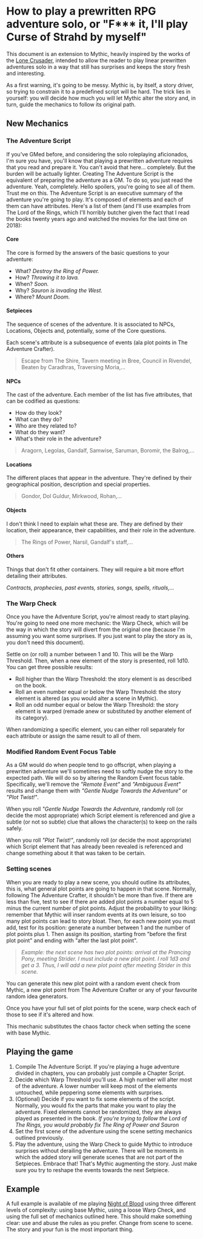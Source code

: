 # How to play a prewritten RPG adventure solo, or "F*** it, I'll play Curse of Strahd by myself"

This document is an extension to Mythic, heavily inspired by the works of the [Lone Crusader](http://web.archive.org/web/20181011014058/http://thelonecrusader.com/), intended to allow the reader to play linear prewritten adventures solo in a way that still has surprises and keeps the story fresh and interesting.

As a first warning, it's going to be messy. Mythic is, by itself, a story driver, so trying to constrain it to a predefined script will be hard. The trick lies in yourself: you will decide how much you will let Mythic alter the story and, in turn, guide the mechanics to follow its original path.

## New Mechanics

### The Adventure Script

If you've GMed before, and considering the solo roleplaying aficionados, I'm sure you have, you'll know that playing a prewritten adventure requires that you read and prepare it. You can't avoid that here... completely. But the burden will be actually lighter. Creating The Adventure Script is the equivalent of preparing the adventure as a GM. To do so, you just read the adventure. Yeah, completely. Hello spoilers, you're going to see all of them. Trust me on this. The Adventure Script is an executive summary of the adventure you're going to play. It's composed of elements and each of them can have attributes. Here's a list of them (and I'll use examples from The Lord of the Rings, which I'll horribly butcher given the fact that I read the books twenty years ago and watched the movies for the last time on 2018):

#### Core

The core is formed by the answers of the basic questions to your adventure:

- What? *Destroy the Ring of Power.*
- How? *Throwing it to lava.*
- When? *Soon.*
- Why? *Sauron is invading the West.*
- Where? *Mount Doom.*

#### Setpieces

The sequence of scenes of the adventure. It is associated to NPCs, Locations, Objects and, potentially, some of the Core questions.

Each scene's attribute is a subsequence of events (ala plot points in The Adventure Crafter).

> Escape from The Shire, Tavern meeting in Bree, Council in Rivendel, Beaten by Caradhras, Traversing Moria,...

#### NPCs

The cast of the adventure. Each member of the list has five attributes, that can be codified as questions:

- How do they look?
- What can they do?
- Who are they related to?
- What do they want?
- What's their role in the adventure?

> Aragorn, Legolas, Gandalf, Samwise, Saruman, Boromir, the Balrog,...

#### Locations

The different places that appear in the adventure. They're defined by their geographical position, description and special properties.

> Gondor, Dol Guldur, Mirkwood, Rohan,...

#### Objects

I don't think I need to explain what these are. They are defined by their location, their appearance, their capabilities, and their role in the adventure.

> The Rings of Power, Narsil, Gandalf's staff,...

#### Others

Things that don't fit other containers. They will require a bit more effort detailing their attributes.

*Contracts, prophecies, past events, stories, songs, spells, rituals,...*


### The Warp Check

Once you have the Adventure Script, you're almost ready to start playing. You're going to need one more mechanic: the Warp Check, which will be the way in which the story will divert from the original one (because I'm assuming you want some surprises. If you just want to play the story as is, you don't need this document).

Settle on (or roll) a number between 1 and 10. This will be the Warp Threshold. Then, when a new element of the story is presented, roll 1d10. You can get three possible results:

- Roll higher than the Warp Threshold: the story element is as described on the book.
- Roll an even number equal or below the Warp Threshold: the story element is altered (as you would alter a scene in Mythic).
- Roll an odd number equal or below the Warp Threshold: the story element is warped (remade anew or substituted by another element of its category).

When randomizing a specific element, you can either roll separately for each attribute or assign the same result to all of them.

### Modified Random Event Focus Table

As a GM would do when people tend to go offscript, when playing a prewritten adventure we'll sometimes need to softly nudge the story to the expected path. We will do so by altering the Random Event focus table. Specifically, we'll remove the *"Remote Event"* and *"Ambiguous Event"* results and change them with *"Gentle Nudge Towards the Adventure"* or *"Plot Twist!"*.

When you roll *"Gentle Nudge Towards the Adventure*, randomly roll (or decide the most appropriate) which Script element is referenced and give a subtle (or not so subtle) clue that allows the character(s) to keep on the rails safely.

When you roll *"Plot Twist!"*, randomly roll (or decide the most appropriate) which Script element that has already been revealed is referenced and change something about it that was taken to be certain.

### Setting scenes

When you are ready to play a new scene, you should outline its attributes, this is, what general plot points are going to happen in that scene. Normally, following The Adventure Crafter, it shouldn't be more than five. If there are less than five, test to see if there are added plot points a number equal to 5 minus the current number of plot points. Adjust the probability to your liking: remember that Mythic will inser random events at its own leisure, so too many plot points can lead to story bloat. Then, for each new point you must add, test for its position: generate a number between 1 and the number of plot points plus 1. Then assign its position, starting from "before the first plot point" and ending with "after the last plot point".

> *Example: the next scene has two plot points: arrival at the Prancing Pony, meeting Strider. I must include a new plot point. I roll 1d3 and get a 3. Thus, I will add a new plot point after meeting Strider in this scene.*

You can generate this new plot point with a random event check from Mythic, a new plot point from The Adventure Crafter or any of your favourite random idea generators.

Once you have your full set of plot points for the scene, warp check each of those to see if it's altered and how.

This mechanic substitutes the chaos factor check when setting the scene with base Mythic.

## Playing the game

1. Compile The Adventure Script. If you're playing a huge adventure divided in chapters, you can probably just compile a Chapter Script.
2. Decide which Warp Threshold you'll use. A high number will alter most of the adventure. A lower number will keep most of the elements untouched, while peppering some elements with surprises.
2. (Optional) Decide if you want to fix some elements of the script. Normally, you would fix the parts that make you want to play the adventure. Fixed elements cannot be randomized, they are always played as presented in the book. *If you're trying to follow the Lord of The Rings, you would probably fix The Ring of Power and Sauron*
3. Set the first scene of the adventure using the scene setting mechanics outlined previously.
4. Play the adventure, using the Warp Check to guide Mythic to introduce surprises without derailing the adventure. There will be moments in which the added story will generate scenes that are not part of the Setpieces. Embrace that! That's Mythic augmenting the story. Just make sure you try to reshape the events towards the next Setpiece.

## Example

A full example is available of me playing [Night of Blood](example/adventure.md) using three different levels of complexity: using base Mythic, using a loose Warp Check, and using the full set of mechanics outlined here. This should make something clear: use and abuse the rules as you prefer. Change from scene to scene. The story and your fun is the most important thing.

















